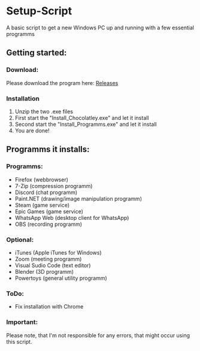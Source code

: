 # Setup-Script
A basic script to get a new Windows PC up and running with a few essential programms

## Getting started:

### Download:
Please download the program here:
[Releases](https://github.com/ellwoodb/Windows-Setup-Script/releases)

### Installation
1. Unzip the two .exe files
2. First start the "Install_Chocolatley.exe" and let it install
3. Second start the "Install_Programms.exe" and let it install
4. You are done!

## Programms it installs:

### Programms:
- Firefox (webbrowser)
- 7-Zip (compression programm)
- Discord (chat programm)
- Paint.NET (drawing/image manipulation programm)
- Steam (game service)
- Epic Games (game service)
- WhatsApp Web (desktop client for WhatsApp)
- OBS (recording programm)

### Optional:
- iTunes (Apple iTunes for Windows)
- Zoom (meeting programm)
- Visual Sudio Code (text editor)
- Blender (3D programm)
- Powertoys (general utility programm)

### ToDo:
- Fix installation with Chrome

### Important:
Please note, that I'm not responsible for any errors, that might occur using this script.
